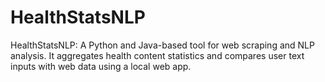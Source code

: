 # HealthStatsNLP
HealthStatsNLP: A Python and Java-based tool for web scraping and NLP analysis. It aggregates health content statistics and compares user text inputs with web data using a local web app.
